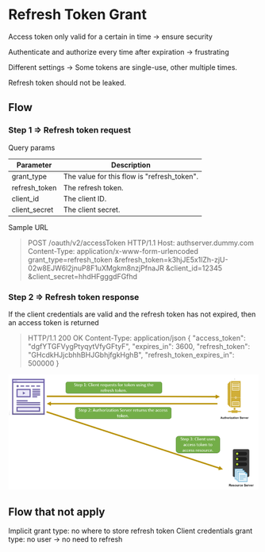 # Refresh Token Grant

Access token only valid for a certain in time -> ensure security

Authenticate and authorize every time after expiration -> frustrating

Different settings -> Some tokens are single-use, other multiple times.

Refresh token should not be leaked.

## Flow

### Step 1 => Refresh token request

Query params

| Parameter     | Description                                 |
|---------------|---------------------------------------------|
| grant_type    | The value for this flow is "refresh_token". |
| refresh_token | The refresh token.                          |
| client_id     | The client ID.                              |
| client_secret | The client secret.                          |

Sample URL

> POST /oauth/v2/accessToken HTTP/1.1
> Host: authserver.dummy.com
> Content-Type: application/x-www-form-urlencoded
> grant_type=refresh_token
> &refresh_token=k3hjJE5x1lZh-zjU-02w8EJW6l2jnuP8F1uXMgkm8nzjPfnaJR
> &client_id=12345
> &client_secret=hhdHFgggdFGfhd

### Step 2 => Refresh token response

If the client credentials are valid and the refresh token has not expired, then an access token is returned

> HTTP/1.1 200 OK
> Content-Type: application/json
> {
"access_token": "dgfYTGFVygPtyqytVfyGFtyF",
"expires_in": 3600,
"refresh_token": "GHcdkHJjcbhhBHJGbhjfgkHghB",
"refresh_token_expires_in": 500000
> }

![img.png](img/Refresh_token_grant.png)

## Flow that not apply

Implicit grant type: no where to store refresh token
Client credentials grant type: no user -> no need to refresh